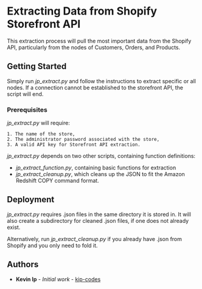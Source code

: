 # Extracting Data from Shopify Storefront API

This extraction process will pull the most important data from the Shopify API, particularly from the nodes of Customers, Orders, and Products.

## Getting Started

Simply run *jp_extract.py* and follow the instructions to extract specific or all nodes.
If a connection cannot be established to the storefront API, the script will end.

### Prerequisites

*jp_extract.py* will require:

```
1. The name of the store,
2. The administrator password associated with the store,
3. A valid API key for Storefront API extraction.
```

*jp_extract.py* depends on two other scripts, containing function definitions:

* *jp_extract_function.py*, containing basic functions for extraction
* *jp_extract_cleanup.py*, which cleans up the JSON to fit the Amazon Redshift COPY command format.


## Deployment

*jp_extract.py* requires .json files in the same directory it is stored in.
It will also create a subdirectory for cleaned .json files, if one does not already exist.


Alternatively, run *jp_extract_cleanup.py* if you already have .json from Shopify and you only need to fold it.

## Authors

* **Kevin Ip** - *Initial work* - [kip-codes](https://github.com/kip-codes)
